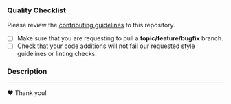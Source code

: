 ### Quality Checklist
Please review the [contributing guidelines](../CONTRIBUTING.rst) to this repository.

- [ ] Make sure that you are requesting to pull a **topic/feature/bugfix** branch.
- [ ] Check that your code additions will not fail our requested style guidelines or linting checks.

### Description
<!-- Please provide a description of your pull request. -->
<!-- List out notable changes in list format below your description! -->

---

❤️ Thank you!
